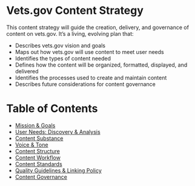 # Vets.gov Content Strategy

This content strategy will guide the creation, delivery, and governance of content on vets.gov. It’s a living, evolving plan that:

- Describes vets.gov vision and goals 
- Maps out how vets.gov will use content to meet user needs
- Identifies the types of content needed
- Defines how the content will be organized, formatted, displayed, and delivered
- Identifies the processes used to create and maintain content
- Describes future considerations for content governance

# Table of Contents

- [Mission & Goals](https://github.com/department-of-veterans-affairs/vets.gov-content-style-guide/blob/master/Content-Strategy-Document/Mission%20and%20Goals.md)
- [User Needs: Discovery & Analysis](https://github.com/department-of-veterans-affairs/vets.gov-content-style-guide/blob/master/Content-Strategy-Document/User%20Needs%20Discovery%20and%20Analysis.md)
- [Content Substance](https://github.com/department-of-veterans-affairs/vets.gov-content-style-guide/blob/master/Content-Strategy-Document/Content%20Substance.md)
- [Voice & Tone](https://github.com/department-of-veterans-affairs/vets.gov-content-style-guide/blob/master/Content-Strategy-Document/Voice%20and%20Tone.md)
- [Content Structure](https://github.com/department-of-veterans-affairs/vets.gov-content-style-guide/blob/master/Content-Strategy-Document/Content%20Structure.md)
- [Content Workflow](https://github.com/department-of-veterans-affairs/vets.gov-content-style-guide/blob/master/Content-Strategy-Document/Content%20Workflow.md)
- [Content Standards](https://github.com/department-of-veterans-affairs/vets.gov-content-style-guide/blob/master/Content-Strategy-Document/Content%20Standards.md)
- [Quality Guidelines & Linking Policy](https://github.com/department-of-veterans-affairs/vets.gov-content-style-guide/blob/master/Content-Strategy-Document/Quality%20Guidelines%20and%20Linking%20Policy.md)
- [Content Governance](https://github.com/department-of-veterans-affairs/vets.gov-content-style-guide/blob/master/Content-Strategy-Document/Content%20Governance.md)

